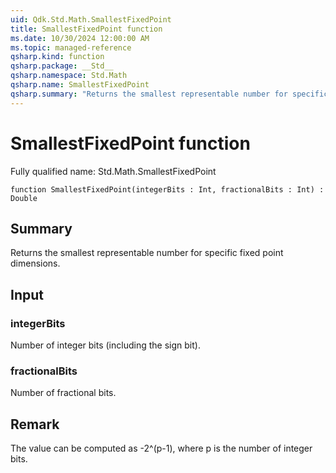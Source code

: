 ```yaml
---
uid: Qdk.Std.Math.SmallestFixedPoint
title: SmallestFixedPoint function
ms.date: 10/30/2024 12:00:00 AM
ms.topic: managed-reference
qsharp.kind: function
qsharp.package: __Std__
qsharp.namespace: Std.Math
qsharp.name: SmallestFixedPoint
qsharp.summary: "Returns the smallest representable number for specific fixed point dimensions."
---
```


# SmallestFixedPoint function

Fully qualified name: Std.Math.SmallestFixedPoint

```qsharp
function SmallestFixedPoint(integerBits : Int, fractionalBits : Int) : Double
```

## Summary
Returns the smallest representable number for specific fixed point dimensions.

## Input
### integerBits
Number of integer bits (including the sign bit).
### fractionalBits
Number of fractional bits.

## Remark
The value can be computed as -2^(p-1), where p is the number of integer bits.
